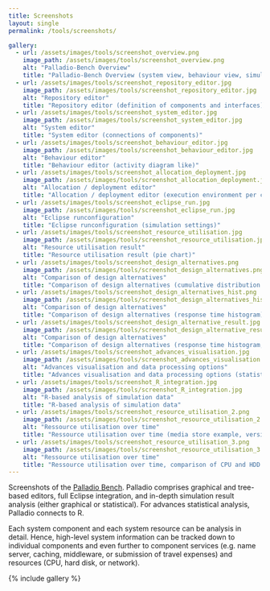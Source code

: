 ```yaml
---
title: Screenshots
layout: single
permalink: /tools/screenshots/

gallery:
  - url: /assets/images/tools/screenshot_overview.png
    image_path: /assets/images/tools/screenshot_overview.png
    alt: "Palladio-Bench Overview"
    title: "Palladio-Bench Overview (system view, behaviour view, simulation run, performance results, version 3.3)"
  - url: /assets/images/tools/screenshot_repository_editor.jpg
    image_path: /assets/images/tools/screenshot_repository_editor.jpg
    alt: "Repository editor"
    title: "Repository editor (definition of components and interfaces)"
  - url: /assets/images/tools/screenshot_system_editor.jpg
    image_path: /assets/images/tools/screenshot_system_editor.jpg
    alt: "System editor"
    title: "System editor (connections of components)"
  - url: /assets/images/tools/screenshot_behaviour_editor.jpg
    image_path: /assets/images/tools/screenshot_behaviour_editor.jpg
    alt: "Behaviour editor"
    title: "Behaviour editor (activity diagram like)"
  - url: /assets/images/tools/screenshot_allocation_deployment.jpg
    image_path: /assets/images/tools/screenshot_allocation_deployment.jpg
    alt: "Allocation / deployment editor"
    title: "Allocation / deployment editor (execution environment per component)"
  - url: /assets/images/tools/screenshot_eclipse_run.jpg
    image_path: /assets/images/tools/screenshot_eclipse_run.jpg
    alt: "Eclipse runconfiguration"
    title: "Eclipse runconfiguration (simulation settings)"
  - url: /assets/images/tools/screenshot_resource_utilisation.jpg
    image_path: /assets/images/tools/screenshot_resource_utilisation.jpg
    alt: "Resource utilisation result"
    title: "Resource utilisation result (pie chart)"
  - url: /assets/images/tools/screenshot_design_alternatives.png
    image_path: /assets/images/tools/screenshot_design_alternatives.png
    alt: "Comparison of design alternatives"
    title: "Comparison of design alternatives (cumulative distribution function)"
  - url: /assets/images/tools/screenshot_design_alternatives_hist.png
    image_path: /assets/images/tools/screenshot_design_alternatives_hist.png
    alt: "Comparison of design alternatives"
    title: "Comparison of design alternatives (response time histogram)"
  - url: /assets/images/tools/screenshot_design_alternative_result.jpg
    image_path: /assets/images/tools/screenshot_design_alternative_result.jpg
    alt: "Comparison of design alternatives"
    title: "Comparison of design alternatives (response time histogram, result viewer)"
  - url: /assets/images/tools/screenshot_advances_visualisation.jpg
    image_path: /assets/images/tools/screenshot_advances_visualisation.jpg
    alt: "Advances visualisation and data processing options"
    title: "Advances visualisation and data processing options (statistical analysis)"
  - url: /assets/images/tools/screenshot_R_integration.jpg
    image_path: /assets/images/tools/screenshot_R_integration.jpg
    alt: "R-based analysis of simulation data"
    title: "R-based analysis of simulation data"
  - url: /assets/images/tools/screenshot_resource_utilisation_2.png
    image_path: /assets/images/tools/screenshot_resource_utilisation_2.png
    alt: "Ressource utilisation over time"
    title: "Ressource utilisation over time (media store example, version 3.4.1)"
  - url: /assets/images/tools/screenshot_resource_utilisation_3.png
    image_path: /assets/images/tools/screenshot_resource_utilisation_3.png
    alt: "Ressource utilisation over time"
    title: "Ressource utilisation over time, comparison of CPU and HDD (media store example, version 3.4.1)"
---
```


Screenshots of the [Palladio Bench](/tools/download/). Palladio comprises graphical and tree-based editors, full Eclipse integration, and in-depth simulation result analysis (either graphical or statistical). For advances statistical analysis, Palladio connects to R.

Each system component and each system resource can be analysis in detail. Hence, high-level system information can be tracked down to individual components and even further to component services (e.g. name server, caching, middleware, or submission of travel expenses) and resources (CPU, hard disk, or network).

{% include gallery %}
